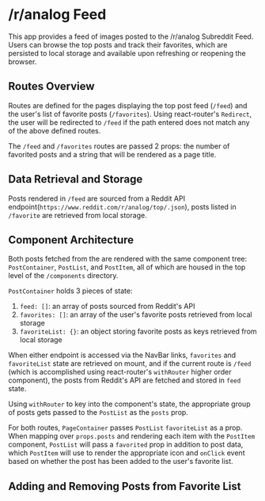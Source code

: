 # /r/analog Feed

This app provides a feed of images posted to the /r/analog Subreddit Feed. Users can browse the top posts and track their favorites, which are persisted to local storage and available upon refreshing or reopening the browser.


## Routes Overview
Routes are defined for the pages displaying the top post feed (`/feed`) and the user's list of favorite posts (`/favorites`). Using react-router's `Redirect`, the user will be redirected to `/feed` if the path entered does not match any of the above defined routes.

The `/feed` and `/favorites` routes are passed 2 props: the number of favorited posts and a string that will be rendered as a page title.

## Data Retrieval and Storage

Posts rendered in `/feed` are sourced from a Reddit API endpoint(`https://www.reddit.com/r/analog/top/.json`), posts listed in `/favorite` are retrieved from local storage.

## Component Architecture  
Both posts fetched from the  are rendered with the same component tree: `PostContainer`, `PostList`, and `PostItem`, all of which are housed in the top level of the `/components` directory.

`PostContainer` holds 3 pieces of state:

1. `feed: []`: an array of posts sourced from Reddit's API
2. `favorites: []`: an array of the user's favorite posts retrieved from local storage
3. `favoriteList: {}`: an object storing favorite posts as keys retrieved from local storage

When either endpoint is accessed via the NavBar links, `favorites` and `favoriteList` state are retrieved on mount, and if the current route is `/feed` (which is accomplished using react-router's `withRouter` higher order component), the posts from Reddit's API are fetched and stored in `feed` state.

Using `withRouter` to key into the component's state, the appropriate group of posts gets passed to the `PostList` as the `posts` prop.

For both routes, `PageContainer` passes `PostList` `favoriteList` as a prop. When mapping over `props.posts` and rendering each item with the `PostItem` component, `PostList` will pass a `favorited` prop in addition to post data, which `PostItem` will use to render the appropriate icon and `onClick` event based on whether the post has been added to the user's favorite list.

## Adding and Removing Posts from Favorite List
